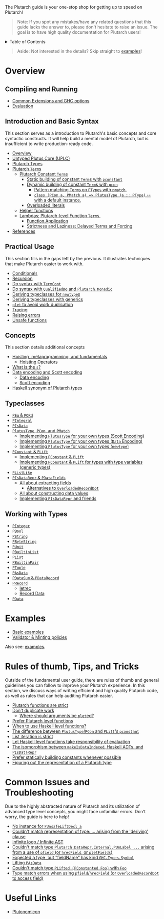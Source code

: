 The Plutarch guide is your one-stop shop for getting up to speed on Plutarch!

> Note: If you spot any mistakes/have any related questions that this guide lacks the answer to, please don't hesitate to raise an issue. The goal is to have high quality documentation for Plutarch users!

<details>
<summary> Table of Contents </summary>

- [Overview](#overview)
  - [Compiling and Running](#compiling-and-running)
  - [Introduction and Basic Syntax](#syntax)
  - [Usage](#usage)
  - [Concepts](#concepts)
  - [Typeclasses](#typeclasses)
  - [Working with Types](#working-with-types)
- [Examples](#examples)
- [Rules of thumb, Tips, and Tricks](#rules-of-thumb-tips-and-tricks)
- [Common Issues and Troubleshooting](#common-issues-and-troubleshooting)
- [Useful Links](#useful-links)

</details>

> Aside: Not interested in the details? Skip straight to [examples](#examples)!

# Overview

## Compiling and Running

- [Common Extensions and GHC options](./RUN.md#common-extensions-and-ghc-options)
- [Evaluation](./RUN.md#evaluation)

## Introduction and Basic Syntax

This section serves as a introduction to Plutarch's basic concepts and core syntactic constructs. It will help build a mental model of Plutarch, but is insufficient to write production-ready code.

- [Overview](./INTRO.md#overview)
- [Untyped Plutus Core (UPLC)](./INTRO.md#untyped-plutus-core--uplc-)
- [Plutarch Types](./INTRO.md#plutarch-types)
- [Plutarch `Term`s](./INTRO.md#plutarch--term-s)
  * [Plutarch Constant `Term`s](./INTRO.md#plutarch-constant--term-s)
    + [Static building of constant `Term`s with `pconstant`](./INTRO.md#static-building-of-constant--term-s-with--pconstant-)
    + [Dynamic building of constant `Term`s with `pcon`](./INTRO.md#dynamic-building-of-constant--term-s-with--pcon-)
      - [Pattern matching `Term`s on `PType`s with `pmatch`.](./INTRO.md#pattern-matching--term-s-on--ptype-s-with--pmatch-)
      - [`class (PCon a, PMatch a) => PlutusType (a :: PType)` -- with a default instance.](./INTRO.md#-class--pcon-a--pmatch-a-----plutustype--a----ptype------with-a-default-instance)
    + [Overloaded literals](./INTRO.md#overloaded-literals)
  * [Helper functions](./INTRO.md#helper-functions)
  * [Lambdas; Plutarch-level Function `Term`s.](./INTRO.md#lambdas--plutarch-level-function--term-s)
    + [Function Application](./INTRO.md#function-application)
    + [Strictness and Laziness; Delayed Terms and Forcing](./INTRO.md#strictness-and-laziness--delayed-terms-and-forcing)
- [References](./INTRO.md#references)
 
## Practical Usage

This section fills in the gaps left by the previous. It illustrates techniques that make Plutarch easier to work with.

- [Conditionals](./USAGE.md#conditionals)
- [Recursion](./USAGE.md#recursion)
- [Do syntax with `TermCont`](./USAGE.md#do-syntax-with--termcont-)
- [Do syntax with `QualifiedDo` and `Plutarch.Monadic`](./USAGE.md#do-syntax-with--qualifieddo--and--plutarchmonadic-)
- [Deriving typeclasses for `newtype`s](./USAGE.md#deriving-typeclasses-for--newtype-s)
- [Deriving typeclasses with generics](./USAGE.md#deriving-typeclasses-with-generics)
- [`plet` to avoid work duplication](./USAGE.md#-plet--to-avoid-work-duplication)
- [Tracing](./USAGE.md#tracing)
- [Raising errors](./USAGE.md#raising-errors)
- [Unsafe functions](./USAGE.md#unsafe-functions)

## Concepts

This section details additional concepts 

- [Hoisting, metaprogramming, and fundamentals](./CONCEPTS.md#hoisting--metaprogramming--and-fundamentals)
  * [Hoisting Operators](./CONCEPTS.md#hoisting-operators)
- [What is the `s`?](./CONCEPTS.md#what-is-the--s--)
- [Data encoding and Scott encoding](./CONCEPTS.md#data-encoding-and-scott-encoding)
  * [Data encoding](./CONCEPTS.md#data-encoding)
  * [Scott encoding](./CONCEPTS.md#scott-encoding)
- [Haskell synonym of Plutarch types](./CONCEPTS.md#haskell-synonym-of-plutarch-types)

## Typeclasses

- [`PEq` & `PORd`](./TYPECLASSES.md#peq--pord)
- [`PIntegral`](./TYPECLASSES.md#pintegral)
- [`PIsData`](./TYPECLASSES.md#pisdata)
- [`PlutusType`, `PCon`, and `PMatch`](./TYPECLASSES.md#plutustype-pcon-and-pmatch)
  - [Implementing `PlutusType` for your own types (Scott Encoding)](./TYPECLASSES.md#implementing-plutustype-for-your-own-types-scott-encoding)
  - [Implementing `PlutusType` for your own types (`Data` Encoding)](./TYPECLASSES.md#implementing-plutustype-for-your-own-types-data-encoding)
  - [Implementing `PlutusType` for your own types (`newtype`)](./TYPECLASSES.md#implementing-plutustype-for-your-own-types-newtype)
- [`PConstant` & `PLift`](./TYPECLASSES.md#pconstant--plift)
  - [Implementing `PConstant` & `PLift`](./TYPECLASSES.md#implementing-pconstant--plift)
  - [Implementing `PConstant` & `PLift` for types with type variables (generic types)](./TYPECLASSES.md#implementing-pconstant--plift-for-types-with-type-variables-generic-types)
- [`PListLike`](./TYPECLASSES.md#plistlike)
- [`PIsDataRepr` & `PDataFields`](./TYPECLASSES.md#pisdatarepr--pdatafields)
  - [All about extracting fields](./TYPECLASSES.md#all-about-extracting-fields)
    - [Alternatives to `OverloadedRecordDot`](./TYPECLASSES.md#alternatives-to-overloadedrecorddot)
  - [All about constructing data values](./TYPECLASSES.md#all-about-constructing-data-values)
  - [Implementing `PIsDataRepr` and friends](./TYPECLASSES.md#implementing-pisdatarepr-and-friends)

## Working with Types

- [`PInteger`](./TYPES.md#pinteger)
- [`PBool`](./TYPES.md#pbool)
- [`PString`](./TYPES.md#pstring)
- [`PByteString`](./TYPES.md#pbytestring)
- [`PUnit`](./TYPES.md#punit)
- [`PBuiltinList`](./TYPES.md#pbuiltinlist)
- [`PList`](./TYPES.md#plist)
- [`PBuiltinPair`](./TYPES.md#pbuiltinpair)
- [`PTuple`](./TYPES.md#ptuple)
- [`PAsData`](./TYPES.md#pasdata)
- [`PDataSum` & `PDataRecord`](./TYPES.md#pdatasum--pdatarecord)
- [`PRecord`](./TYPES.md#precord)
  - [letrec](./TYPES.md#letrec)
  - [Record Data](./TYPES.md#record-data)
- [`PData`](./TYPES.md#pdata)

# Examples

- [Basic examples](./examples/BASIC.md)
- [Validator & Minting policies](./examples/VALIDATOR.md)

Also see: [examples](https://github.com/Plutonomicon/plutarch/tree/master/examples).

# Rules of thumb, Tips, and Tricks

Outside of the fundamental user guide, there are rules of thumb and general guidelines you can follow to improve your Plutarch experience. In this section, we discuss ways of writing efficient and high quality Plutarch code, as well as rules that can help auditing Plutarch easier.

- [Plutarch functions are strict](./TRICKS.md#plutarch-functions-are-strict)
- [Don't duplicate work](./TRICKS.md#dont-duplicate-work)
  - [Where should arguments be `plet`ed?](./TRICKS.md#where-should-arguments-be-pleted)
- [Prefer Plutarch level functions](./TRICKS.md#prefer-plutarch-level-functions)
- [When to use Haskell level functions?](./TRICKS.md#when-to-use-haskell-level-functions)
- [The difference between `PlutusType`/`PCon` and `PLift`'s `pconstant`](./TRICKS.md#the-difference-between-plutustypepcon-and-plifts-pconstant)
- [List iteration is strict](./TRICKS.md#list-iteration-is-strict)
- [Let Haskell level functions take responsibility of evaluation](./TRICKS.md#let-haskell-level-functions-take-responsibility-of-evaluation)
- [The isomorphism between `makeIsDataIndexed`, Haskell ADTs, and `PIsDataRepr`](./TRICKS.md#the-isomorphism-between-makeisdataindexed-haskell-adts-and-pisdatarepr)
- [Prefer statically building constants whenever possible](./TRICKS.md#prefer-statically-building-constants-whenever-possible)
- [Figuring out the representation of a Plutarch type](./TRICKS.md#figuring-out-the-representation-of-a-plutarch-type)

# Common Issues and Troubleshooting

Due to the highly abstracted nature of Plutarch and its utilization of advanced type level concepts, you might face unfamiliar errors. Don't worry, the guide is here to help!

- [No instance for `PUnsafeLiftDecl a`](./TROUBLESHOOTING.md#no-instance-for-punsafeliftdecl-a)
- [Couldn't match representation of type: ... arising from the 'deriving' clause](./TROUBLESHOOTING.md#couldnt-match-representation-of-type--arising-from-the-deriving-clause)
- [Infinite loop / Infinite AST](./TROUBLESHOOTING.md#infinite-loop--infinite-ast)
- [Couldn't match type `Plutarch.DataRepr.Internal.PUnLabel ...` arising from a use of `pfield` (or `hrecField`, or `pletFields`)](./TROUBLESHOOTING.md#couldnt-match-type-plutarchdatareprinternalpunlabel--arising-from-a-use-of-pfield-or-hrecfield-or-pletfields)
- [Expected a type, but "fieldName" has kind `GHC.Types.Symbol`](./TROUBLESHOOTING.md#expected-a-type-but-fieldname-has-kind-ghctypessymbol)
- [Lifting `PAsData`](./TROUBLESHOOTING.md#lifting-pasdata)
- [Couldn't match type `PLifted (PConstanted Foo)` with `Foo`](./TROUBLESHOOTING.md#couldnt-match-type-plifted-pconstanted-foo-with-foo)
- [Type match errors when using `pfield`/`hrecField` (or `OverloadedRecordDot` to access field)](./TROUBLESHOOTING.md#type-match-errors-when-using-pfieldhrecfield-or-overloadedrecorddot-to-access-field)

# Useful Links

- [Plutonomicon](https://github.com/Plutonomicon/plutonomicon)
